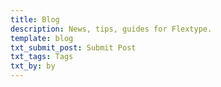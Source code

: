 ```yaml
---
title: Blog
description: News, tips, guides for Flextype.
template: blog
txt_submit_post: Submit Post
txt_tags: Tags
txt_by: by
---
```

